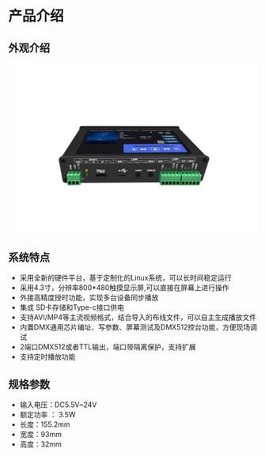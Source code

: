 # 产品介绍

## 外观介绍

![Alt text](../picture/image.png)

##  系统特点
- 采用全新的硬件平台，基于定制化的Linux系统，可以长时间稳定运行
- 采用4.3寸，分辨率800*480触摸显示屏,可以直接在屏幕上进行操作
- 外接高精度授时功能，实现多台设备同步播放
- 集成 SD卡存储和Type-c接口供电
- 支持AVI/MP4等主流视频格式，结合导入的布线文件，可以自主生成播放文件
- 内置DMX通用芯片编址、写参数、屏幕测试及DMX512控台功能，方便现场调试
- 2端口DMX512或者TTL输出，端口带隔离保护，支持扩展
- 支持定时播放功能


## 规格参数

- 输入电压：DC5.5V~24V
- 额定功率 ： 3.5W
- 长度：155.2mm
- 宽度：93mm
- 高度：32mm




